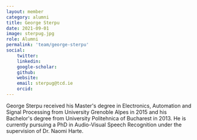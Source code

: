 ```yaml
---
layout: member 
category: alumni
title: George Sterpu
date: 2021-09-01
image: sterpug.jpg
role: Alumni
permalink: 'team/george-sterpu'
social:
    twitter:
    linkedin:
    google-scholar:
    github:
    website:
    email: sterpug@tcd.ie
    orcid:
---
```


George Sterpu received his Master's degree in Electronics, Automation and Signal
Processing from University Grenoble Alpes in 2015 and his Bachelor's degree from
University Politehnica of Bucharest in 2013. He is currently pursuing a PhD in
Audio-Visual Speech Recognition under the supervision of Dr. Naomi Harte.
